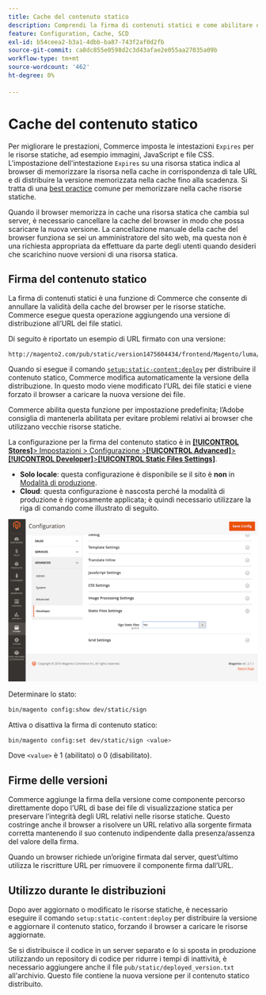 ```yaml
---
title: Cache del contenuto statico
description: Comprendi la firma di contenuti statici e come abilitare o disabilitare la funzione.
feature: Configuration, Cache, SCD
exl-id: b54ceea2-b3a1-4dbb-ba87-743f2af0d2fb
source-git-commit: ca8dc855e0598d2c3d43afae2e055aa27035a09b
workflow-type: tm+mt
source-wordcount: '462'
ht-degree: 0%

---
```


# Cache del contenuto statico

Per migliorare le prestazioni, Commerce imposta le intestazioni `Expires` per le risorse statiche, ad esempio immagini, JavaScript e file CSS.
L&#39;impostazione dell&#39;intestazione `Expires` su una risorsa statica indica al browser di memorizzare la risorsa nella cache in corrispondenza di tale URL e di distribuire la versione memorizzata nella cache fino alla scadenza.
Si tratta di una [best practice](https://developer.yahoo.com/performance/rules.html#expires=) comune per memorizzare nella cache risorse statiche.

Quando il browser memorizza in cache una risorsa statica che cambia sul server, è necessario cancellare la cache del browser in modo che possa scaricare la nuova versione.
La cancellazione manuale della cache del browser funziona se sei un amministratore del sito web, ma questa non è una richiesta appropriata da effettuare da parte degli utenti quando desideri che scarichino nuove versioni di una risorsa statica.

## Firma del contenuto statico

La firma di contenuti statici è una funzione di Commerce che consente di annullare la validità della cache del browser per le risorse statiche.
Commerce esegue questa operazione aggiungendo una versione di distribuzione all’URL dei file statici.

Di seguito è riportato un esempio di URL firmato con una versione:

```
http://magento2.com/pub/static/version1475604434/frontend/Magento/luma/en_US/images/logo.svg
```

Quando si esegue il comando [`setup:static-content:deploy`](../cli/static-view-file-deployment.md) per distribuire il contenuto statico, Commerce modifica automaticamente la versione della distribuzione.
In questo modo viene modificato l’URL dei file statici e viene forzato il browser a caricare la nuova versione dei file.

Commerce abilita questa funzione per impostazione predefinita; l’Adobe consiglia di mantenerla abilitata per evitare problemi relativi ai browser che utilizzano vecchie risorse statiche.

La configurazione per la firma del contenuto statico è in [**[!UICONTROL Stores]**> Impostazioni > Configurazione >**[!UICONTROL Advanced]**>**[!UICONTROL Developer]**>**[!UICONTROL Static Files Settings]**](https://docs.magento.com/user-guide/system/static-file-signature.html).

- **Solo locale**: questa configurazione è disponibile se il sito è **non** in [Modalità di produzione](https://experienceleague.adobe.com/docs/commerce-operations/configuration-guide/setup/application-modes.html#production-mode).
- **Cloud**: questa configurazione è nascosta perché la modalità di produzione è rigorosamente applicata; è quindi necessario utilizzare la riga di comando come illustrato di seguito.

![Impostazioni file statici](../../assets/configuration/static-files-settings.png)

Determinare lo stato:

```bash
bin/magento config:show dev/static/sign
```

Attiva o disattiva la firma di contenuto statico:

```bash
bin/magento config:set dev/static/sign <value>
```

Dove `<value>` è 1 (abilitato) o 0 (disabilitato).

## Firme delle versioni

Commerce aggiunge la firma della versione come componente percorso direttamente dopo l’URL di base dei file di visualizzazione statica per preservare l’integrità degli URL relativi nelle risorse statiche.
Questo costringe anche il browser a risolvere un URL relativo alla sorgente firmata corretta mantenendo il suo contenuto indipendente dalla presenza/assenza del valore della firma.

Quando un browser richiede un’origine firmata dal server, quest’ultimo utilizza le riscritture URL per rimuovere il componente firma dall’URL.

## Utilizzo durante le distribuzioni

Dopo aver aggiornato o modificato le risorse statiche, è necessario eseguire il comando `setup:static-content:deploy` per distribuire la versione e aggiornare il contenuto statico, forzando il browser a caricare le risorse aggiornate.

Se si distribuisce il codice in un server separato e lo si sposta in produzione utilizzando un repository di codice per ridurre i tempi di inattività, è necessario aggiungere anche il file `pub/static/deployed_version.txt` all&#39;archivio.
Questo file contiene la nuova versione per il contenuto statico distribuito.
